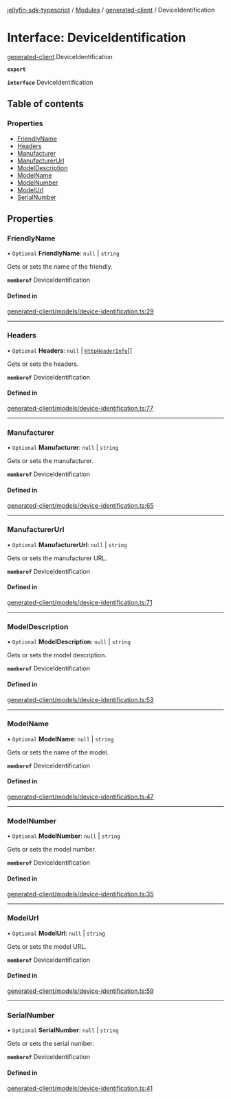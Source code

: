 [jellyfin-sdk-typescript](../README.md) / [Modules](../modules.md) / [generated-client](../modules/generated_client.md) / DeviceIdentification

# Interface: DeviceIdentification

[generated-client](../modules/generated_client.md).DeviceIdentification

**`export`**

**`interface`** DeviceIdentification

## Table of contents

### Properties

- [FriendlyName](generated_client.DeviceIdentification.md#friendlyname)
- [Headers](generated_client.DeviceIdentification.md#headers)
- [Manufacturer](generated_client.DeviceIdentification.md#manufacturer)
- [ManufacturerUrl](generated_client.DeviceIdentification.md#manufacturerurl)
- [ModelDescription](generated_client.DeviceIdentification.md#modeldescription)
- [ModelName](generated_client.DeviceIdentification.md#modelname)
- [ModelNumber](generated_client.DeviceIdentification.md#modelnumber)
- [ModelUrl](generated_client.DeviceIdentification.md#modelurl)
- [SerialNumber](generated_client.DeviceIdentification.md#serialnumber)

## Properties

### FriendlyName

• `Optional` **FriendlyName**: ``null`` \| `string`

Gets or sets the name of the friendly.

**`memberof`** DeviceIdentification

#### Defined in

[generated-client/models/device-identification.ts:29](https://github.com/thornbill/jellyfin-sdk-typescript/blob/350a9a5/src/generated-client/models/device-identification.ts#L29)

___

### Headers

• `Optional` **Headers**: ``null`` \| [`HttpHeaderInfo`](generated_client.HttpHeaderInfo.md)[]

Gets or sets the headers.

**`memberof`** DeviceIdentification

#### Defined in

[generated-client/models/device-identification.ts:77](https://github.com/thornbill/jellyfin-sdk-typescript/blob/350a9a5/src/generated-client/models/device-identification.ts#L77)

___

### Manufacturer

• `Optional` **Manufacturer**: ``null`` \| `string`

Gets or sets the manufacturer.

**`memberof`** DeviceIdentification

#### Defined in

[generated-client/models/device-identification.ts:65](https://github.com/thornbill/jellyfin-sdk-typescript/blob/350a9a5/src/generated-client/models/device-identification.ts#L65)

___

### ManufacturerUrl

• `Optional` **ManufacturerUrl**: ``null`` \| `string`

Gets or sets the manufacturer URL.

**`memberof`** DeviceIdentification

#### Defined in

[generated-client/models/device-identification.ts:71](https://github.com/thornbill/jellyfin-sdk-typescript/blob/350a9a5/src/generated-client/models/device-identification.ts#L71)

___

### ModelDescription

• `Optional` **ModelDescription**: ``null`` \| `string`

Gets or sets the model description.

**`memberof`** DeviceIdentification

#### Defined in

[generated-client/models/device-identification.ts:53](https://github.com/thornbill/jellyfin-sdk-typescript/blob/350a9a5/src/generated-client/models/device-identification.ts#L53)

___

### ModelName

• `Optional` **ModelName**: ``null`` \| `string`

Gets or sets the name of the model.

**`memberof`** DeviceIdentification

#### Defined in

[generated-client/models/device-identification.ts:47](https://github.com/thornbill/jellyfin-sdk-typescript/blob/350a9a5/src/generated-client/models/device-identification.ts#L47)

___

### ModelNumber

• `Optional` **ModelNumber**: ``null`` \| `string`

Gets or sets the model number.

**`memberof`** DeviceIdentification

#### Defined in

[generated-client/models/device-identification.ts:35](https://github.com/thornbill/jellyfin-sdk-typescript/blob/350a9a5/src/generated-client/models/device-identification.ts#L35)

___

### ModelUrl

• `Optional` **ModelUrl**: ``null`` \| `string`

Gets or sets the model URL.

**`memberof`** DeviceIdentification

#### Defined in

[generated-client/models/device-identification.ts:59](https://github.com/thornbill/jellyfin-sdk-typescript/blob/350a9a5/src/generated-client/models/device-identification.ts#L59)

___

### SerialNumber

• `Optional` **SerialNumber**: ``null`` \| `string`

Gets or sets the serial number.

**`memberof`** DeviceIdentification

#### Defined in

[generated-client/models/device-identification.ts:41](https://github.com/thornbill/jellyfin-sdk-typescript/blob/350a9a5/src/generated-client/models/device-identification.ts#L41)
